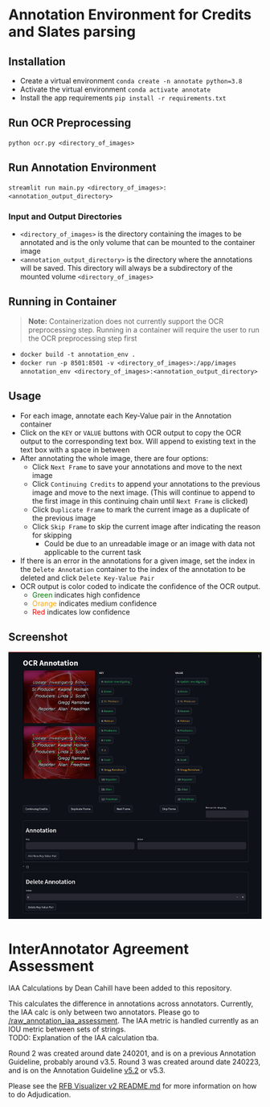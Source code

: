 # Annotation Environment for Credits and Slates parsing

## Installation
* Create a virtual environment `conda create -n annotate python=3.8`
* Activate the virtual environment `conda activate annotate`
* Install the app requirements `pip install -r requirements.txt`

## Run OCR Preprocessing
`python ocr.py <directory_of_images>`

## Run Annotation Environment
`streamlit run main.py <directory_of_images>:<annotation_output_directory>`

### Input and Output Directories
* `<directory_of_images>` is the directory containing the images to be annotated and is the only
volume that can be mounted to the container image
* `<annotation_output_directory>` is the directory where the annotations will be saved. This directory will always
be a subdirectory of the mounted volume `<directory_of_images>`

## Running in Container
> **Note:** Containerization does not currently support the OCR preprocessing step.
> Running in a container will require the user to run the OCR preprocessing step first
* `docker build -t annotation_env .`
* `docker run -p 8501:8501 -v <directory_of_images>:/app/images annotation_env <directory_of_images>:<annotation_output_directory>`

## Usage
* For each image, annotate each Key-Value pair in the Annotation container
* Click on the `KEY` or `VALUE` buttons with OCR output to copy the OCR output to the corresponding text box. Will
append to existing text in the text box with a space in between
* After annotating the whole image, there are four options:
  * Click `Next Frame` to save your annotations and move to the next image
  * Click `Continuing Credits` to append your annotations to the previous image and move to the next image. (This will 
continue to append to the first image in this continuing chain until `Next Frame` is clicked)
  * Click `Duplicate Frame` to mark the current image as a duplicate of the previous image
  * Click `Skip Frame` to skip the current image after indicating the reason for skipping
    * Could be due to an unreadable image or an image with data not applicable to the current task
* If there is an error in the annotations for a given image, set the index in the `Delete Annotation` container to
the index of the annotation to be deleted and click `Delete Key-Value Pair`
* OCR output is color coded to indicate the confidence of the OCR output. 
  * <span style="color:green">Green</span> indicates high confidence
  * <span style="color:orange">Orange</span> indicates medium confidence
  * <span style="color:red">Red</span> indicates low confidence

## Screenshot
<img src="docs/UI_screenshot.png" alt="annotation environment" width="700">



# InterAnnotator Agreement Assessment
IAA Calculations by Dean Cahill have been added to this repository. 

This calculates the difference in annotations across annotators. Currently, the IAA calc is only between two annotators.
Please go to [/raw_annotation_iaa_assessment](/raw_annotation_iaa_assessment). 
The IAA metric is handled currently as an IOU metric between sets of strings.  
TODO: Explanation of the IAA calculation tba.

Round 2 was created around date 240201, and is on a previous Annotation Guideline, probably around v3.5. 
Round 3 was created around date 240223, and is on the Annotation Guideline [v5.2](https://docs.google.com/document/d/1Kxa99JMfDuy-y2xFqmgPkuLnLqEGhNB8iMxBT3E1Tx4/edit) or v5.3.

Please see the [RFB Visualizer v2 README.md](https://github.com/clamsproject/RFB_annotation_visualizer/blob/v2-adjudicator-buttons/README.md)
for more information on how to do Adjudication. 

